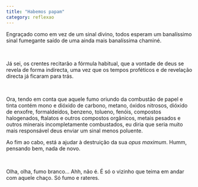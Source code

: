 ```yaml
---
title: "Habemos papam"
category: reflexao
---
```


Engraçado como em vez de um sinal divino, todos esperam um banalíssimo sinal fumegante saído de uma ainda mais banalíssima chaminé.

<br />

Já sei, os crentes recitarão a fórmula habitual, que a vontade de deus se revela de forma indirecta, uma vez que os tempos proféticos e de revelação directa já ficaram para trás.

<br />

Ora, tendo em conta que aquele fumo oriundo da combustão de papel e tinta contém mono e dióxido de carbono, metano, óxidos nitrosos, dióxido de enxofre, formaldeídos, benzeno, tolueno, fenóis, compostos halogenados, ftalatos e outros compostos orgânicos, metais pesados e outros minerais incompletamente combustados, eu diria que seria muito mais responsável deus enviar um sinal menos poluente.

Ao fim ao cabo, está a ajudar à destruição da sua _opus maximum_. Humm, pensando bem, nada de novo.

<br />

Olha, olha, fumo branco... Ahh, não é. É só o vizinho que teima em andar com aquele chaço. Só fumo e rateres.